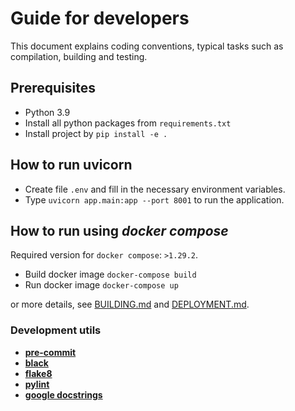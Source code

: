 # Guide for developers

This document explains coding conventions, typical tasks such as compilation,
 building and testing.

## Prerequisites
- Python 3.9
- Install all python packages from `requirements.txt`
- Install project by `pip install -e .`

## How to run uvicorn

- Create file `.env` and fill in the necessary environment variables.
- Type `uvicorn app.main:app --port 8001` to run the application.

## How to run using *docker compose*
Required version for `docker compose`: `>1.29.2`.

- Build docker image  `docker-compose build`
- Run docker image  `docker-compose up`

or more details, see [BUILDING.md](docs/BUILDING.md) and [DEPLOYMENT.md](docs/DEPLOYMENT.md).

### Development utils
- **[pre-commit](https://pre-commit.com/)**
- **[black](https://github.com/psf/black)**
- **[flake8](https://github.com/pycqa/flake8)**
- **[pylint](https://github.com/PyCQA/pylint)**
- **[google docstrings](https://google.github.io/styleguide/pyguide.html#38-comments-and-docstrings)**

